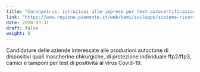 ```yaml
---
title: "Coronavirus: istruzioni alle imprese per test autocertificazioni"
link: "https://www.regione.piemonte.it/web/temi/sviluppo/sistema-ricerca-innovazione/coronavirus-istruzioni-alle-imprese-per-test-autocertificazioni"
date: 2020-03-31
draft: false
weight: 6
---
```


Candidature delle aziende interessate alle produzioni autoctone di dispositivi quali mascherine chirurgiche, di protezione individuale ffp2/ffp3, camici e tamponi per test di positività al virus Covid-19.
